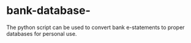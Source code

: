 # bank-database-
The python script can be used to convert bank e-statements to proper databases for personal use.
